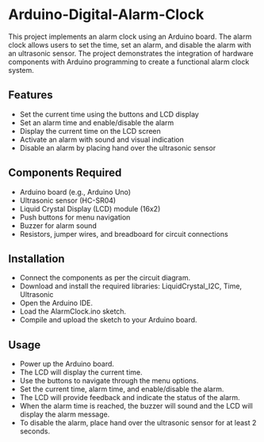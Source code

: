 # Arduino-Digital-Alarm-Clock
This project implements an alarm clock using an Arduino board. The alarm clock allows users to set the time, set an alarm, and disable the alarm with an ultrasonic sensor.  The project demonstrates the integration of hardware components with Arduino programming to create a functional alarm clock system.

## Features
- Set the current time using the buttons and LCD display
- Set an alarm time and enable/disable the alarm
- Display the current time on the LCD screen
- Activate an alarm with sound and visual indication
- Disable an alarm by placing hand over the ultrasonic sensor

## Components Required
- Arduino board (e.g., Arduino Uno)
- Ultrasonic sensor (HC-SR04)
- Liquid Crystal Display (LCD) module (16x2)
- Push buttons for menu navigation
- Buzzer for alarm sound
- Resistors, jumper wires, and breadboard for circuit connections

## Installation
- Connect the components as per the circuit diagram.
- Download and install the required libraries: LiquidCrystal_I2C, Time, Ultrasonic
- Open the Arduino IDE.
- Load the AlarmClock.ino sketch.
- Compile and upload the sketch to your Arduino board.

## Usage
- Power up the Arduino board.
- The LCD will display the current time.
- Use the buttons to navigate through the menu options.
- Set the current time, alarm time, and enable/disable the alarm.
- The LCD will provide feedback and indicate the status of the alarm.
- When the alarm time is reached, the buzzer will sound and the LCD will display the alarm message.
- To disable the alarm, place hand over the ultrasonic sensor for at least 2 seconds.
